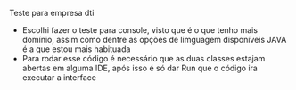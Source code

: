 Teste para empresa dti
- Escolhi fazer o teste para console, visto que é o que tenho mais domínio, assim como dentre as opções de limguagem disponíveis JAVA é a que estou mais habituada
- Para rodar esse código é necessário que as duas classes estajam abertas em alguma IDE, após isso é só dar Run que o código ira executar a interface
